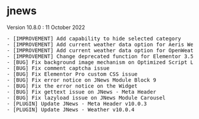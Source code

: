 # jnews
Version 10.8.0 : 11 October 2022
<pre>- [IMPROVEMENT] Add capability to hide selected category
- [IMPROVEMENT] Add current weather data option for Aeris Weather service
- [IMPROVEMENT] Add current weather data option for OpenWeather service
- [IMPROVEMENT] Change deprecated function for Elementor 3.5.0 or later
- [BUG] Fix background image mechanism on Optimized Script Loader
- [BUG] Fix comment captcha issue
- [BUG] Fix Elementor Pro custom CSS issue
- [BUG] Fix error notice on JNews Module Block 9
- [BUG] Fix the error notice on the Widget
- [BUG] Fix gettext issue on JNews - Meta Header
- [BUG] Fix lazyload issue on JNews Module Carousel
- [PLUGIN] Update JNews - Meta Header v10.0.3
- [PLUGIN] Update JNews - Weather v10.0.4</pre>